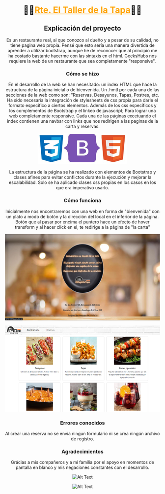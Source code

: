 <center>

# :hamburger::potato:<font color="orange"><u>Rte. El Taller de la Tapa</font></u>:meat_on_bone::cheese:



## Explicación del proyecto

Es un restaurante real, al que conozco al dueño y a pesar de su calidad, no tiene pagina web propia.
Pensé que esto sería una manera divertida de aprender a utilizar bootstrap, aunque he de reconocer que al principio me ha costado bastante hacerme con las sintaxis en el html. GeeksHubs nos requiere la web de un restaurante que sea completamente "responsive".

### Cómo se hizo

En el desarrollo de la web se han necesitado: un index.HTML que hace la estructura de la página inicial o de bienvenida. Un .hmtl por cada una de las secciones de la web como son: "Reservas, Desayunos, Tapas, Postres, etc. Ha sido necesaria la integración de stylesheets de css propia para darle el formato específico a ciertos elementos. Además de los css específicos y los complementos de Bootstrap y el linkeo de javascript; Para lograr una web completamente responsive. Cada una de las páginas excetuando el index contienen una navbar con links que nos redirigen a las paginas de la carta y reservas.

<p align="center">
<img src="https://raw.githubusercontent.com/RompeTecla/proyecto02WebRestaurante/master/img/imgreadme/tecnologias.jpg"  width="" height="100"></p>


La estructura de la página se ha realizado con elementos de Bootstrap y clases afines para evitar conflictos durante la ejecución y mejorar la escalabilidad. Solo se ha aplicado clases css propias en los casos en los que era imperativo usarlo.

### Cómo funciona

Inicialmente nos encontraremos con una web en forma de "bienvenida" con un plato a modo de botón y la dirección del local en el inferior de la página. Botón que al pasar por encima el puntero hace un efecto de hover transform y al hacer click en el, te redirige a la página de "la carta"

<img src="https://raw.githubusercontent.com/RompeTecla/proyecto02WebRestaurante/master/img/imgreadme/paginaprincipal.png"  width="" height="280">
<p align="center">
<img src="https://raw.githubusercontent.com/RompeTecla/proyecto02WebRestaurante/master/img/imgreadme/paginacarta.png"  width="" height="280"></p>


### Errores conocidos

Al crear una reserva no se envia ningun formulario ni se crea ningún archivo de registro.

### Agradecimientos

Grácias a mis compañeros y a mi familia por el apoyo en momentos de pantalla en blanco y mis negaciones constantes con el desarrollo.
<p align="center">
<img src="https://media1.giphy.com/media/jnQjvuFbdYObxxKADE/giphy.gif?cid=ecf05e47fdvf0f6j83ntetnpmvefdaeaqhzt0ldzmussrhpg&ep=v1_gifs_search&rid=giphy.gif&ct=g" alt="Alt Text" width="200px">
</p>
<p align="center">
<img src="https://media4.giphy.com/media/Ic5Ov5WX3O8M0/giphy.gif?cid=ecf05e47m3rzwx44amg7ieaoum16dc0vk556kjy15kapj26i&ep=v1_gifs_search&rid=giphy.gif&ct=g" alt="Alt Text" width="200px">
</p>